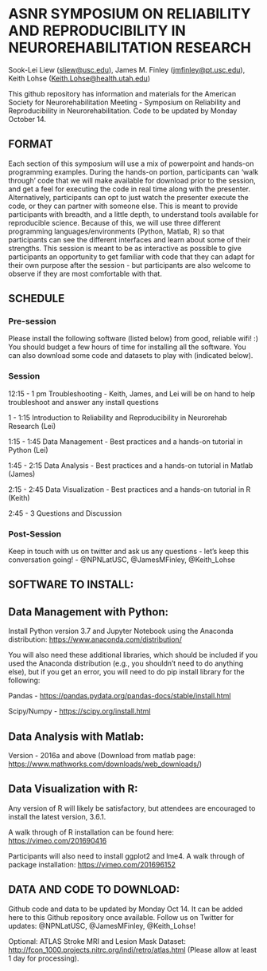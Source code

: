 # ASNR SYMPOSIUM ON RELIABILITY AND REPRODUCIBILITY IN NEUROREHABILITATION RESEARCH

Sook-Lei Liew (sliew@usc.edu), James M. Finley (jmfinley@pt.usc.edu), Keith Lohse (Keith.Lohse@health.utah.edu) 

This github repository has information and materials for the American Society for Neurorehabilitation Meeting - Symposium on Reliability and Reproducibility in Neurorehabilitation. Code to be updated by Monday October 14.

## FORMAT

Each section of this symposium will use a mix of powerpoint and hands-on programming examples. During the hands-on portion, participants can ‘walk through’ code that we will make available for download prior to the session, and get a feel for executing the code in real time along with the presenter. Alternatively, participants can opt to just watch the presenter execute the code, or they can partner with someone else. This is meant to provide participants with breadth, and a little depth, to understand tools available for reproducible science. Because of this, we will use three different programming languages/environments (Python, Matlab, R) so that participants can see the different interfaces and learn about some of their strengths. This session is meant to be as interactive as possible to give participants an opportunity to get familiar with code that they can adapt for their own purpose after the session - but participants are also welcome to observe if they are most comfortable with that. 


## SCHEDULE

### Pre-session	
Please install the following software (listed below) from good, reliable wifi! :) You should budget a few hours of time for installing all the software. You can also download some code and datasets to play with (indicated below).

### Session
12:15 - 1 pm	Troubleshooting - Keith, James, and Lei will be on hand to help troubleshoot and answer any install questions

1 - 1:15	Introduction to Reliability and Reproducibility in Neurorehab Research (Lei)

1:15 - 1:45	Data Management - Best practices and a hands-on tutorial in Python (Lei)

1:45 - 2:15	Data Analysis - Best practices and a hands-on tutorial in Matlab (James)

2:15 - 2:45	Data Visualization - Best practices and a hands-on tutorial in R (Keith)

2:45 - 3	Questions and Discussion


### Post-Session
Keep in touch with us on twitter and ask us any questions - let’s keep this conversation going! - @NPNLatUSC, @JamesMFinley, @Keith_Lohse


## SOFTWARE TO INSTALL:

## Data Management with Python:

Install Python version 3.7 and Jupyter Notebook using the Anaconda distribution: https://www.anaconda.com/distribution/

You will also need these additional libraries, which should be included if you used the Anaconda distribution (e.g., you shouldn’t need to do anything else), but if you get an error, you will need to do pip install library for the following:

Pandas - https://pandas.pydata.org/pandas-docs/stable/install.html

Scipy/Numpy - https://scipy.org/install.html


## Data Analysis with Matlab:
Version - 2016a and above (Download from matlab page: https://www.mathworks.com/downloads/web_downloads/)


## Data Visualization with R:
Any version of R will likely be satisfactory, but attendees are encouraged to install the latest version, 3.6.1. 

A walk through of R installation can be found here: https://vimeo.com/201690416

Participants will also need to install ggplot2 and lme4. A walk through of package installation: https://vimeo.com/201696152 


## DATA AND CODE TO DOWNLOAD:

Github code and data to be updated by Monday Oct 14. It can be added here to this Github repository once available. Follow us on Twitter for updates: @NPNLatUSC, @JamesMFinley, @Keith_Lohse!

Optional: ATLAS Stroke MRI and Lesion Mask Dataset: http://fcon_1000.projects.nitrc.org/indi/retro/atlas.html (Please allow at least 1 day for processing).
